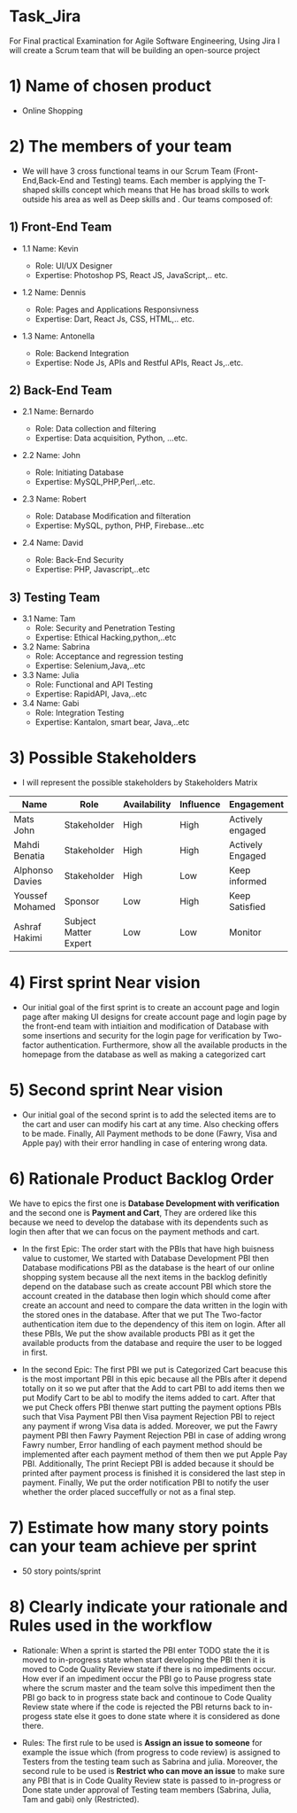 # Task_Jira
For Final practical Examination for Agile Software Engineering, Using Jira I will create a Scrum team that will be building an open-source project 

# 1) Name of chosen product
* Online Shopping
# 2) The members of your team
* We will have 3 cross functional teams in our Scrum Team (Front-End,Back-End and Testing) teams. Each member is applying the T-shaped skills concept which means that He has   broad skills to work outside his area as well as Deep skills and . Our teams composed of:

## 1) Front-End Team
* 1.1 Name: Kevin
  * Role: UI/UX Designer
  * Expertise: Photoshop PS, React JS, JavaScript,.. etc.

* 1.2 Name: Dennis
  * Role: Pages and Applications Responsivness
  * Expertise: Dart, React Js, CSS, HTML,.. etc.

* 1.3 Name: Antonella
  * Role: Backend Integration
  * Expertise: Node Js, APIs and Restful APIs, React Js,..etc.

## 2) Back-End Team
* 2.1 Name: Bernardo
  * Role: Data collection and filtering
  * Expertise: Data acquisition, Python, …etc.

* 2.2 Name: John
  * Role: Initiating Database
  * Expertise: MySQL,PHP,Perl,..etc.

* 2.3 Name: Robert
  * Role: Database Modification and filteration
  * Expertise: MySQL, python, PHP, Firebase...etc
* 2.4 Name: David
  * Role: Back-End Security
  * Expertise: PHP, Javascript,..etc

## 3) Testing Team
* 3.1 Name: Tam
  * Role: Security and Penetration Testing
  * Expertise: Ethical Hacking,python,..etc
* 3.2 Name: Sabrina
  * Role: Acceptance and regression testing
  * Expertise: Selenium,Java,..etc
* 3.3 Name: Julia
  * Role: Functional and API Testing
  * Expertise: RapidAPI, Java,..etc
* 3.4 Name: Gabi
  * Role: Integration Testing
  * Expertise: Kantalon, smart bear, Java,..etc
  
# 3) Possible Stakeholders
* I will represent the possible stakeholders by Stakeholders Matrix

| Name            | Role        | Availability| Influence   | Engagement       |
| -----------     | ----------- | ----------- | ----------- | ----------       |
| Mats John       | Stakeholder | High        | High        | Actively engaged |
| Mahdi Benatia   | Stakeholder | High        | High        | Actively Engaged |
| Alphonso Davies | Stakeholder | High        | Low         | Keep informed    |
| Youssef Mohamed | Sponsor     | Low         | High        | Keep Satisfied   |
| Ashraf Hakimi   | Subject Matter Expert | Low | Low       | Monitor          |

# 4) First sprint Near vision
* Our initial goal of the first sprint is to create an account page and login page after making UI designs for create account page and login page by the front-end team with intiaition and modification of Database with some insertions and security for the login page for verification by Two-factor authentication. Furthermore, show all the available products in the homepage from the database as well as making a categorized cart

# 5) Second sprint Near vision
* Our initial goal of the second sprint is to add the selected items are to the cart and user can modify his cart at any time. Also checking offers to be made. Finally, All Payment methods to be done (Fawry, Visa and Apple pay) with their error handling in case of entering wrong data.

# 6) Rationale Product Backlog Order
We have to epics the first one is **Database Development with verification** and the second one is **Payment and Cart**, They are ordered like this because we need to develop the database with its dependents such as login then after that we can focus on the payment methods and cart.

* In the first Epic: The order start with the PBIs that have high buisness value to customer, We started with Database Development PBI then Database modifications PBI as the database is the heart of our online shopping system because all the next items in the backlog definitly depend on the database such as create account PBI which store the account created in the database then login which should come after create an account and need to compare the data written in the login with the stored ones in the database. After that we put The Two-factor authentication item due to the dependency of this item on login. After all these PBIs, We put the show available products PBI as it get the available products from the database and require the user to be logged in first.

* In the second Epic:  The first PBI we put is Categorized Cart beacuse this is the most important PBI in this epic because all the PBIs after it depend totally on it so we put after that the Add to cart PBI to add items then we put Modify Cart to be abl to modify the items added to cart. After that we put Check offers PBI thenwe start putting the payment options PBIs such that Visa Payment PBI then Visa payment Rejection PBI to reject any payment if wrong Visa data is added. Moreover, we put the Fawry payment PBI then Fawry Payment Rejection PBI in case of adding wrong Fawry number, Error handling of each payment method should be implemented after each payment method of them then we put Apple Pay PBI. Additionally, The print Reciept PBI is added because it should be printed after payment process is finished it is considered the last step in payment. Finally, We put the order notification PBI to notify the user whether the order placed succeffully or not as a final step.

# 7) Estimate how many story points can your team achieve per sprint

* 50 story points/sprint

# 8) Clearly indicate your rationale and Rules used in the workflow 
* Rationale:  When a sprint is started the PBI enter TODO state the it is moved to in-progress state when start developing the PBI then it is moved to Code Quality Review state if there is no impediments occur. How ever if an impediment occur the PBI go to Pause progress state where the scrum master and the team solve this impediment then the PBI go back to in progress state back and continoue to Code Quality Review state where if the code is rejected the PBI returns back to in-progess state else it goes to done state where it is considered as done there. 

* Rules: The first rule to be used is **Assign an issue to someone** for example the issue which (from progress to code review) is assigned to Testers from the testing team such as Sabrina and julia. Moreover, the second rule to be used is **Restrict who can move an issue** to make sure any PBI that is in Code Quality Review state is passed to in-progress or Done state under approval of Testing team members (Sabrina, Julia, Tam and gabi) only (Restricted).
